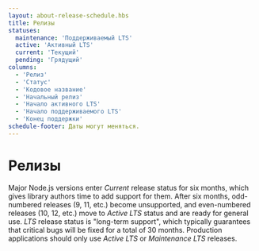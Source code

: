 ```yaml
---
layout: about-release-schedule.hbs
title: Релизы
statuses:
  maintenance: 'Поддерживаемый LTS'
  active: 'Активный LTS'
  current: 'Текущий'
  pending: 'Грядущий'
columns:
  - 'Релиз'
  - 'Статус'
  - 'Кодовое название'
  - 'Начальный релиз'
  - 'Начало активного LTS'
  - 'Начало поддерживаемого LTS'
  - 'Конец поддержки'
schedule-footer: Даты могут меняться.
---
```


# Релизы

Major Node.js versions enter _Current_ release status for six months, which gives library authors time to add support for them. After six months, odd-numbered releases (9, 11, etc.) become unsupported, and even-numbered releases (10, 12, etc.) move to _Active LTS_ status and are ready for general use. _LTS_ release status is "long-term support", which typically guarantees that critical bugs will be fixed for a total of 30 months. Production applications should only use _Active LTS_ or _Maintenance LTS_ releases.
